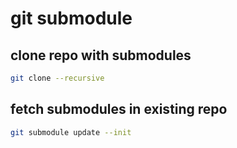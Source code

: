 # git submodule


## clone repo with submodules

```bash
git clone --recursive
```


## fetch submodules in existing repo

```bash
git submodule update --init
```
